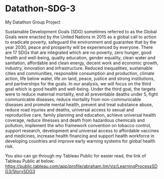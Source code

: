 # Datathon-SDG-3
My Datathon Group Project

Sustainable Development Goals (SDG) sometimes referred to as the Global Goals were enacted 
by the United Nations in 2015 as a global call to action to eradicate poverty, safeguard the 
environment and guarantee that by the year 2030, peace and prosperity will be experienced by 
everyone. There are 17 SDGs that are integrated which are no poverty, zero hunger, good health 
and well-being, quality education, gender equality, clean water and sanitation, affordable and clean 
energy, decent work and economic growth, industry, innovation and infrastructure. Reduced 
inequalities, sustainable cities and communities, responsible consumption and production, climate 
action, life below water, life on land, peace, justice and strong institutions, and partnerships for the 
goals. In our analysis, we will focus on the third goal which is good health and well-being. Under 
the third goal, the targets were to reduce maternal mortality, end all preventable deaths under 5, 
fight communicable diseases, reduce mortality from non-communicable diseases and promote 
mental health, prevent and treat substance abuse, reduce road injuries and deaths, universal access 
to sexual and reproductive care, family planning and education, achieve universal health coverage, 
reduce illnesses and death from hazardous chemicals and pollution, implement the who framework 
convention on tobacco control, support research, development and universal access to affordable 
vaccines and medicines, increase health financing and support health workforce in developing 
countries and improve early warning systems for global health risk.

You also can go through my Tableau Public for easier read, the link of Tableau Public at below: 
https://public.tableau.com/app/profile/abraham.lim/viz/LearningProcessSDG3/StorySDG3

